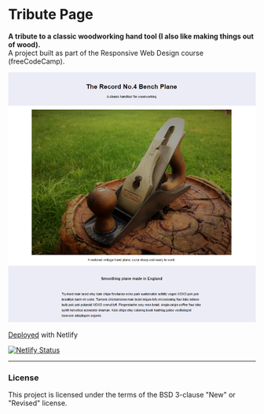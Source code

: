 # Tribute Page
**A tribute to a classic woodworking hand tool (I also like making things out of wood).**<br>
A project built as part of the Responsive Web Design course (freeCodeCamp).

![Screenshot of the tribute page](https://github.com/MakeItBack/Tribute/blob/master/Tribute%20screenshot.jpg)

[Deployed](https://record-tribute.netlify.app/) with Netlify

[![Netlify Status](https://api.netlify.com/api/v1/badges/72aa5ae5-a617-4924-b65b-cd8f425d6ea2/deploy-status)](https://app.netlify.com/sites/record-tribute/deploys)

___

### License
This project is licensed under the terms of the BSD 3-clause "New" or "Revised" license.<br>
